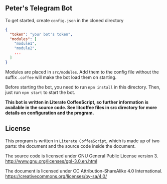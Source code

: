 Peter's Telegram Bot
---
To get started, create `config.json` in the cloned directory

```json
{
  "token": "your bot's token",
  "modules": [
    "module1",
    "module2",
    ...
  ]
}
```

Modules are placed in `src/modules`. Add them to the config file without the suffix `.coffee` will make the bot load them on starting.

Before starting the bot, you need to run `npm install` in this directory. Then, just run `npm start` to start the bot.

__This bot is written in Literate CoffeeScript, so further information is available in the source code. See litcoffee files in src directory for more details on configuration and the program.__

License
---
This program is written in `Literate CoffeeScript`, which is made up of two parts: the document and the source code inside the document.

The source code is licensed under GNU General Public License version 3. <http://www.gnu.org/licenses/gpl-3.0.en.html>

The document is licensed under CC Attribution-ShareAlike 4.0 International. <https://creativecommons.org/licenses/by-sa/4.0/>
